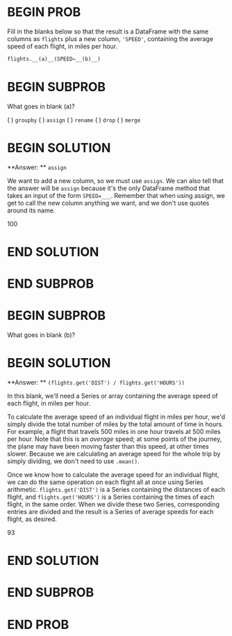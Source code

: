 # BEGIN PROB

Fill in the blanks below so that the result is a DataFrame with the same columns as `flights` plus a new column, `'SPEED'`, containing the average speed of each flight, in miles per hour.

```python
flights.__(a)__(SPEED=__(b)__)
```

# BEGIN SUBPROB

What goes in blank (a)?

( ) `groupby`
( ) `assign`
( ) `rename`
( ) `drop`
( ) `merge`

# BEGIN SOLUTION

**Answer: ** `assign`

We want to add a new column, so we must use `assign`. We can also tell that the answer will be `assign` because it's the only DataFrame method that takes an input of the form `SPEED=___`. Remember that when using assign, we get to call the new column anything we want, and we don't use quotes around its name.

<average>100</average>

# END SOLUTION

# END SUBPROB

# BEGIN SUBPROB

What goes in blank (b)?

# BEGIN SOLUTION

**Answer: ** `(flights.get('DIST') / flights.get('HOURS'))`

In this blank, we'll need a Series or array containing the average speed of each flight, in miles per hour. 

To calculate the average speed of an individual flight in miles per hour, we'd simply divide the total number of miles by the total amount of time in hours. For example, a flight that travels 500 miles in one hour travels at 500 miles per hour. Note that this is an *average* speed; at some points of the journey, the plane may have been moving faster than this speed, at other times slower. Because we are calculating an average speed for the whole trip by simply dividing, we don't need to use `.mean()`.

Once we know how to calculate the average speed for an individual flight, we can do the same operation on each flight all at once using Series arithmetic. `flights.get('DIST')` is a Series containing the distances of each flight, and `flights.get('HOURS')` is a Series containing the times of each flight, in the same order. When we divide these two Series, corresponding entries are divided and the result is a Series of average speeds for each flight, as desired.

<average>93</average>

# END SOLUTION

# END SUBPROB

# END PROB